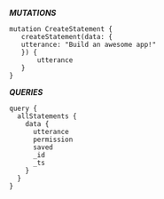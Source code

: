 ***MUTATIONS***
```
mutation CreateStatement {
   createStatement(data: {
   utterance: "Build an awesome app!"
   }) {
       utterance
   }
}
```

***QUERIES***
```
query {
  allStatements {
    data {
      utterance
      permission
      saved
      _id
      _ts
    }
  }
}
```

